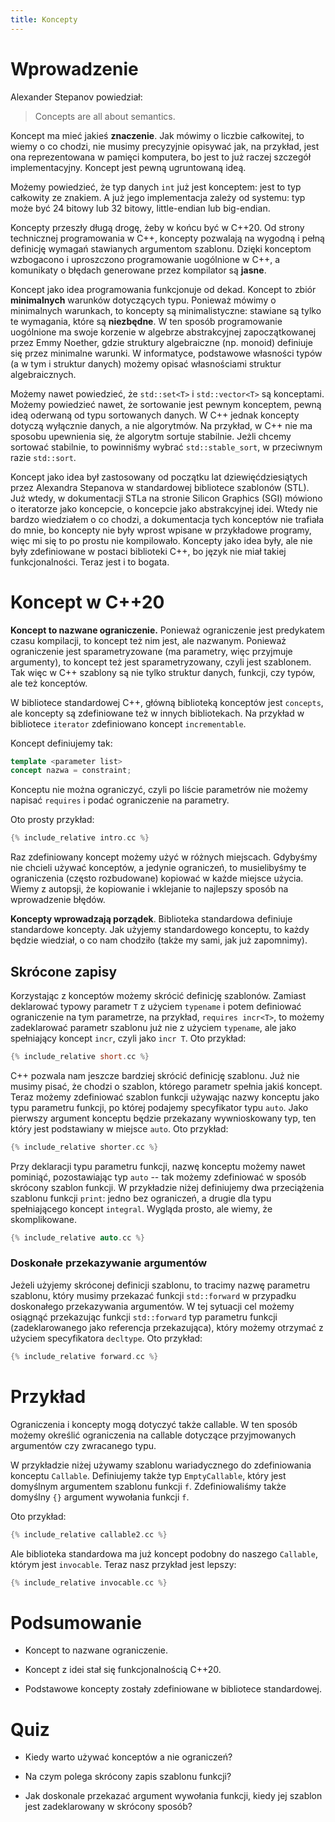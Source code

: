 ```yaml
---
title: Koncepty
---
```


# Wprowadzenie

Alexander Stepanov powiedział:

> Concepts are all about semantics.

Koncept ma mieć jakieś **znaczenie**.  Jak mówimy o liczbie
całkowitej, to wiemy o co chodzi, nie musimy precyzyjnie opisywać jak,
na przykład, jest ona reprezentowana w pamięci komputera, bo jest to
już raczej szczegół implementacyjny.  Koncept jest pewną ugruntowaną
ideą.

Możemy powiedzieć, że typ danych `int` już jest konceptem: jest to typ
całkowity ze znakiem.  A już jego implementacja zależy od systemu: typ
może być 24 bitowy lub 32 bitowy, little-endian lub big-endian.

Koncepty przeszły długą drogę, żeby w końcu być w C++20.  Od strony
technicznej programowania w C++, koncepty pozwalają na wygodną i pełną
definicję wymagań stawianych argumentom szablonu.  Dzięki konceptom
wzbogacono i uproszczono programowanie uogólnione w C++, a komunikaty
o błędach generowane przez kompilator są **jasne**.

Koncept jako idea programowania funkcjonuje od dekad.  Koncept to
zbiór **minimalnych** warunków dotyczących typu.  Ponieważ mówimy o
minimalnych warunkach, to koncepty są minimalistyczne: stawiane są
tylko te wymagania, które są **niezbędne**.  W ten sposób
programowanie uogólnione ma swoje korzenie w algebrze abstrakcyjnej
zapoczątkowanej przez Emmy Noether, gdzie struktury algebraiczne
(np. monoid) definiuje się przez minimalne warunki.  W informatyce,
podstawowe własności typów (a w tym i struktur danych) możemy opisać
własnościami struktur algebraicznych.

Możemy nawet powiedzieć, że `std::set<T>` i `std::vector<T>` są
konceptami.  Możemy powiedzieć nawet, że sortowanie jest pewnym
konceptem, pewną ideą oderwaną od typu sortowanych danych.  W C++
jednak koncepty dotyczą wyłącznie danych, a nie algorytmów.  Na
przykład, w C++ nie ma sposobu upewnienia się, że algorytm sortuje
stabilnie.  Jeżli chcemy sortować stabilnie, to powinniśmy wybrać
`std::stable_sort`, w przeciwnym razie `std::sort`.

Koncept jako idea był zastosowany od początku lat dziewięćdziesiątych
przez Alexandra Stepanova w standardowej bibliotece szablonów (STL).
Już wtedy, w dokumentacji STLa na stronie Silicon Graphics (SGI)
mówiono o iteratorze jako koncepcie, o koncepcie jako abstrakcyjnej
idei.  Wtedy nie bardzo wiedziałem o co chodzi, a dokumentacja tych
konceptów nie trafiała do mnie, bo koncepty nie były wprost wpisane w
przykładowe programy, więc mi się to po prostu nie kompilowało.
Koncepty jako idea były, ale nie były zdefiniowane w postaci
biblioteki C++, bo język nie miał takiej funkcjonalności.  Teraz jest
i to bogata.

# Koncept w C++20

**Koncept to nazwane ograniczenie.** Ponieważ ograniczenie jest
predykatem czasu kompilacji, to koncept też nim jest, ale nazwanym.
Ponieważ ograniczenie jest sparametryzowane (ma parametry, więc
przyjmuje argumenty), to koncept też jest sparametryzowany, czyli jest
szablonem.  Tak więc w C++ szablony są nie tylko struktur danych,
funkcji, czy typów, ale też konceptów.

W bibliotece standardowej C++, główną biblioteką konceptów jest
`concepts`, ale koncepty są zdefiniowane też w innych bibliotekach.
Na przykład w bibliotece `iterator` zdefiniowano koncept
`incrementable`.

Koncept definiujemy tak:

```cpp
template <parameter list>
concept nazwa = constraint;
```

Konceptu nie można ograniczyć, czyli po liście parametrów nie możemy
napisać `requires` i podać ograniczenie na parametry.

Oto prosty przykład:

```cpp
{% include_relative intro.cc %}
```

Raz zdefiniowany koncept możemy użyć w różnych miejscach.  Gdybyśmy
nie chcieli używać konceptów, a jedynie ograniczeń, to musielibyśmy te
ograniczenia (często rozbudowane) kopiować w każde miejsce użycia.
Wiemy z autopsji, że kopiowanie i wklejanie to najlepszy sposób na
wprowadzenie błędów.

**Koncepty wprowadzają porządek**.  Biblioteka standardowa definiuje
standardowe koncepty.  Jak użyjemy standardowego konceptu, to każdy
będzie wiedział, o co nam chodziło (także my sami, jak już zapomnimy).

## Skrócone zapisy

Korzystając z konceptów możemy skrócić definicję szablonów.  Zamiast
deklarować typowy parametr `T` z użyciem `typename` i potem definiować
ograniczenie na tym parametrze, na przykład, `requires incr<T>`, to
możemy zadeklarować parametr szablonu już nie z użyciem `typename`,
ale jako spełniający koncept `incr`, czyli jako `incr T`.  Oto
przykład:

```cpp
{% include_relative short.cc %}
```

C++ pozwala nam jeszcze bardziej skrócić definicję szablonu.  Już nie
musimy pisać, że chodzi o szablon, którego parametr spełnia jakiś
koncept.  Teraz możemy zdefiniować szablon funkcji używając nazwy
konceptu jako typu parametru funkcji, po której podajemy specyfikator
typu `auto`.  Jako pierwszy argument konceptu będzie przekazany
wywnioskowany typ, ten który jest podstawiany w miejsce `auto`.  Oto
przykład:

```cpp
{% include_relative shorter.cc %}
```

Przy deklaracji typu parametru funkcji, nazwę konceptu możemy nawet
pominiąć, pozostawiając typ `auto` -- tak możemy zdefiniować w sposób
skrócony szablon funkcji.  W przykładzie niżej definiujemy dwa
przeciążenia szablonu funkcji `print`: jedno bez ograniczeń, a drugie
dla typu spełniającego koncept `integral`.  Wygląda prosto, ale wiemy,
że skomplikowane.

```cpp
{% include_relative auto.cc %}
```

### Doskonałe przekazywanie argumentów

Jeżeli użyjemy skróconej definicji szablonu, to tracimy nazwę
parametru szablonu, który musimy przekazać funkcji `std::forward` w
przypadku doskonałego przekazywania argumentów.  W tej sytuacji cel
możemy osiągnąć przekazując funkcji `std::forward` typ parametru
funkcji (zadeklarowanego jako referencja przekazująca), który możemy
otrzymać z użyciem specyfikatora `decltype`.  Oto przykład:

```cpp
{% include_relative forward.cc %}
```

# Przykład

Ograniczenia i koncepty mogą dotyczyć także callable.  W ten sposób
możemy określić ograniczenia na callable dotyczące przyjmowanych
argumentów czy zwracanego typu.

W przykładzie niżej używamy szablonu wariadycznego do zdefiniowania
konceptu `Callable`.  Definiujemy także typ `EmptyCallable`, który
jest domyślnym argumentem szablonu funkcji `f`.  Zdefiniowaliśmy także
domyślny `{}` argument wywołania funkcji `f`.

Oto przykład:

```cpp
{% include_relative callable2.cc %}
```

Ale biblioteka standardowa ma już koncept podobny do naszego
`Callable`, którym jest `invocable`.  Teraz nasz przykład jest lepszy:

```cpp
{% include_relative invocable.cc %}
```

# Podsumowanie

* Koncept to nazwane ograniczenie.

* Koncept z idei stał się funkcjonalnością C++20.

* Podstawowe koncepty zostały zdefiniowane w bibliotece standardowej.

# Quiz

* Kiedy warto używać konceptów a nie ograniczeń?

* Na czym polega skrócony zapis szablonu funkcji?

* Jak doskonale przekazać argument wywołania funkcji, kiedy jej
  szablon jest zadeklarowany w skrócony sposób?
